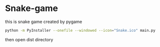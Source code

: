 # Snake-game
this is snake game created by pygame

```bash
python -m PyInstaller --onefile --windowed --icon="Snake.ico" main.py
```

then open dist directory
